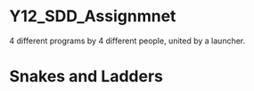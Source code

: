 # Y12_SDD_Assignmnet

4 different programs by 4 different people, united by a launcher.

# Snakes and Ladders



